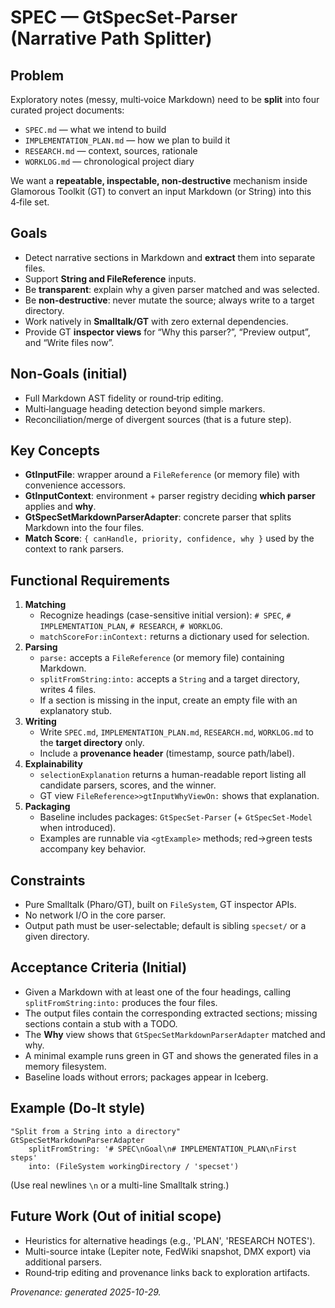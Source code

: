 # SPEC — GtSpecSet‑Parser (Narrative Path Splitter)

## Problem
Exploratory notes (messy, multi‑voice Markdown) need to be **split** into four curated project documents:

- `SPEC.md` — what we intend to build
- `IMPLEMENTATION_PLAN.md` — how we plan to build it
- `RESEARCH.md` — context, sources, rationale
- `WORKLOG.md` — chronological project diary

We want a **repeatable, inspectable, non‑destructive** mechanism inside Glamorous Toolkit (GT) to convert an input Markdown (or String) into this 4‑file set.

## Goals
- Detect narrative sections in Markdown and **extract** them into separate files.
- Support **String and FileReference** inputs.
- Be **transparent**: explain why a given parser matched and was selected.
- Be **non‑destructive**: never mutate the source; always write to a target directory.
- Work natively in **Smalltalk/GT** with zero external dependencies.
- Provide GT **inspector views** for “Why this parser?”, “Preview output”, and “Write files now”.

## Non‑Goals (initial)
- Full Markdown AST fidelity or round‑trip editing.
- Multi‑language heading detection beyond simple markers.
- Reconciliation/merge of divergent sources (that is a future step).

## Key Concepts
- **GtInputFile**: wrapper around a `FileReference` (or memory file) with convenience accessors.
- **GtInputContext**: environment + parser registry deciding **which parser** applies and **why**.
- **GtSpecSetMarkdownParserAdapter**: concrete parser that splits Markdown into the four files.
- **Match Score**: `{ canHandle, priority, confidence, why }` used by the context to rank parsers.

## Functional Requirements
1. **Matching**
   - Recognize headings (case-sensitive initial version): `# SPEC`, `# IMPLEMENTATION_PLAN`, `# RESEARCH`, `# WORKLOG`.
   - `matchScoreFor:inContext:` returns a dictionary used for selection.
2. **Parsing**
   - `parse:` accepts a `FileReference` (or memory file) containing Markdown.
   - `splitFromString:into:` accepts a `String` and a target directory, writes 4 files.
   - If a section is missing in the input, create an empty file with an explanatory stub.
3. **Writing**
   - Write `SPEC.md`, `IMPLEMENTATION_PLAN.md`, `RESEARCH.md`, `WORKLOG.md` to the **target directory** only.
   - Include a **provenance header** (timestamp, source path/label).
4. **Explainability**
   - `selectionExplanation` returns a human-readable report listing all candidate parsers, scores, and the winner.
   - GT view `FileReference>>gtInputWhyViewOn:` shows that explanation.
5. **Packaging**
   - Baseline includes packages: `GtSpecSet-Parser` (+ `GtSpecSet-Model` when introduced).
   - Examples are runnable via `<gtExample>` methods; red→green tests accompany key behavior.

## Constraints
- Pure Smalltalk (Pharo/GT), built on `FileSystem`, GT inspector APIs.
- No network I/O in the core parser.
- Output path must be user-selectable; default is sibling `specset/` or a given directory.

## Acceptance Criteria (Initial)
- Given a Markdown with at least one of the four headings, calling `splitFromString:into:` produces the four files.
- The output files contain the corresponding extracted sections; missing sections contain a stub with a TODO.
- The **Why** view shows that `GtSpecSetMarkdownParserAdapter` matched and why.
- A minimal example runs green in GT and shows the generated files in a memory filesystem.
- Baseline loads without errors; packages appear in Iceberg.

## Example (Do‑It style)
```smalltalk
"Split from a String into a directory"
GtSpecSetMarkdownParserAdapter
    splitFromString: '# SPEC\nGoal\n# IMPLEMENTATION_PLAN\nFirst steps'
    into: (FileSystem workingDirectory / 'specset')
```
(Use real newlines `\n` or a multi-line Smalltalk string.)

## Future Work (Out of initial scope)
- Heuristics for alternative headings (e.g., 'PLAN', 'RESEARCH NOTES').
- Multi-source intake (Lepiter note, FedWiki snapshot, DMX export) via additional parsers.
- Round‑trip editing and provenance links back to exploration artifacts.

*Provenance: generated 2025-10-29.*
